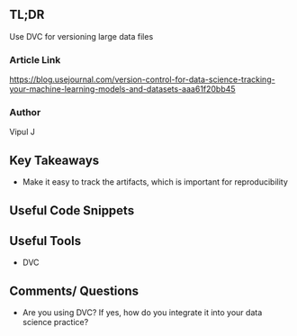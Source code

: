 ## TL;DR
Use DVC for versioning large data files

### Article Link
https://blog.usejournal.com/version-control-for-data-science-tracking-your-machine-learning-models-and-datasets-aaa61f20bb45

### Author
Vipul J

## Key Takeaways
*  Make it easy to track the artifacts, which is important for reproducibility

## Useful Code Snippets

## Useful Tools
*  DVC

## Comments/ Questions
* Are you using DVC? If yes, how do you integrate it into your data science practice?
